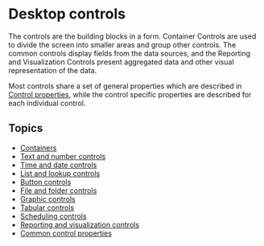 # Desktop controls

The controls are the building blocks in a form. Container Controls are used to divide the screen into smaller areas and group other controls. The common controls display fields from the data sources, and the Reporting and Visualization Controls present aggregated data and other visual representation of the data.

Most controls share a set of general properties which are described in [Control properties](common-control-properties.md), while the control specific properties are described for each individual control.

## Topics 
* [Containers](containers/index.md)
* [Text and number controls](text-and-number-controls.md)
* [Time and date controls](time-and-date-controls.md)
* [List and lookup controls](list-and-lookup-controls.md)
* [Button controls](button-controls.md)
* [File and folder controls](file-and-folder-controls.md)
* [Graphic controls](graphic-controls.md)
* [Tabular controls](tabular-controls/index.md)
* [Scheduling controls](scheduling-controls.md)
* [Reporting and visualization controls](reporting-and-visualization-controls.md)
* [Common control properties](common-control-properties.md)
